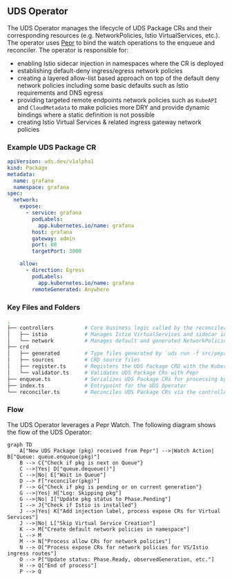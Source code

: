 ## UDS Operator

The UDS Operator manages the lifecycle of UDS Package CRs and their corresponding resources (e.g. NetworkPolicies, Istio VirtualServices, etc.). The operator uses [Pepr](https://pepr.dev) to bind the watch operations to the enqueue and reconciler. The operator is responsible for:

- enabling Istio sidecar injection in namespaces where the CR is deployed
- establishing default-deny ingress/egress network policies
- creating a layered allow-list based approach on top of the default deny network policies including some basic defaults such as Istio requirements and DNS egress
- providing targeted remote endpoints network policies such as `KubeAPI` and `CloudMetadata` to make policies more DRY and provide dynamic bindings where a static definition is not possible
- creating Istio Virtual Services & related ingress gateway network policies

### Example UDS Package CR

```yaml
apiVersion: uds.dev/v1alpha1
kind: Package
metadata:
  name: grafana
  namespace: grafana
spec:
  network:
    expose:
      - service: grafana
        podLabels:
          app.kubernetes.io/name: grafana
        host: grafana
        gateway: admin
        port: 80
        targetPort: 3000

    allow:
      - direction: Egress
        podLabels:
          app.kubernetes.io/name: grafana
        remoteGenerated: Anywhere
```

### Key Files and Folders

```bash
.
├── controllers          # Core business logic called by the reconciler
│   ├── istio            # Manages Istio VirtualServices and sidecar injection for UDS Packages/Namespace
│   └── network          # Manages default and generated NetworkPolicies for UDS Packages/Namespace
├── crd
│   ├── generated        # Type files generated by `uds run -f src/pepr/tasks.yaml gen-crds`
│   ├── sources          # CRD source files
│   ├── register.ts      # Registers the UDS Package CRD with the Kubernetes API
│   └── validator.ts     # Validates UDS Package CRs with Pepr
├── enqueue.ts           # Serializes UDS Package CRs for processing by the reconciler
├── index.ts             # Entrypoint for the UDS Operator
└── reconciler.ts        # Reconciles UDS Package CRs via the controllers
```

### Flow

The UDS Operator leverages a Pepr Watch. The following diagram shows the flow of the UDS Operator:

```mermaid
graph TD
    A["New UDS Package (pkg) received from Pepr"] -->|Watch Action| B["Queue: queue.enqueue(pkg)"]
    B --> C{"Check if pkg is next on Queue"}
    C -->|Yes| D["queue.dequeue()"]
    C -->|No| E["Wait in Queue"]
    D --> F["reconciler(pkg)"]
    F --> G{"Check if pkg is pending or on current generation"}
    G -->|Yes| H["Log: Skipping pkg"]
    G -->|No| I["Update pkg status to Phase.Pending"]
    I --> J{"Check if Istio is installed"}
    J -->|Yes| K["Add injection label, process expose CRs for Virtual Services"]
    J -->|No| L["Skip Virtual Service Creation"]
    K --> M["Create default network policies in namespace"]
    L --> M
    M --> N["Process allow CRs for network policies"]
    N --> O["Process expose CRs for network policies for VS/Istio ingress routes"]
    O --> P["Update status: Phase.Ready, observedGeneration, etc."]
    H --> Q["End of process"]
    P --> Q
```
